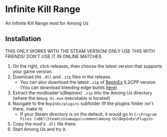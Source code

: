 # Infinite Kill Range
An Infinite Kill Range mod for Among Us

## Installation
THIS ONLY WORKS WITH THE STEAM VERSION! ONLY USE THIS WITH FRIENDS! DON'T USE IT IN ONLINE MATCHES
1. On the right, click releases, then choose the latest version that supports your game version.
2. Download the `.dll` and `.zip` files in the release.
	- You can also download the latest `.zip` of [BepInEx](https://github.com/BepInEx/BepInEx) IL2CPP version (You can download bleeding edge builds [here](https://builds.bepis.io/projects/bepinex_be))
3. Extract the modloader's(Bepinex) `.zip` into the Among Us directory (where the `Among Us.exe` executable is located)
4. Navigate to the `BepInEx/plugins` subfolder (If the plugins folder isn't there, make it)
	- If your Steam directory is on the default, it would go in `C:\Program Files (x86)\Steam\steamapps\common\Among Us\BepInEx\Plugins`
5. Copy the mod's `.dll` file there.
6. Start Among Us and try it.
